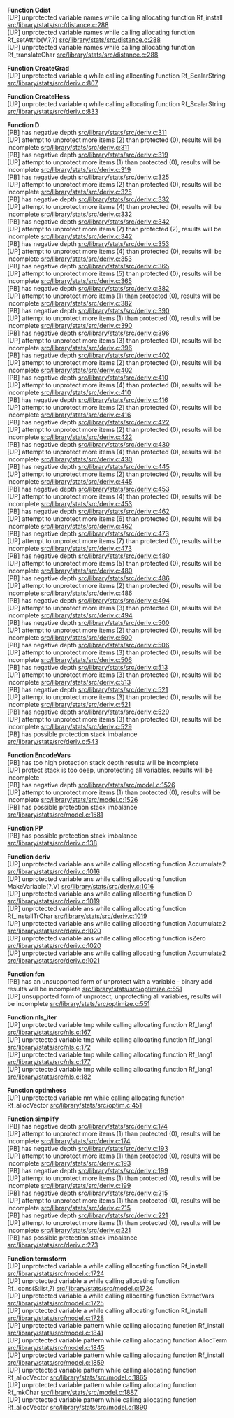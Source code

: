  
__Function Cdist__  
  [UP] unprotected variable names while calling allocating function Rf_install [src/library/stats/src/distance.c:288](https://github.com/wch/r-source/blob/c70e736de3eb153db78642e3caa5fff6d2e94047/src/library/stats/src/distance.c/#L288)  
  [UP] unprotected variable names while calling allocating function Rf_setAttrib(V,?,?) [src/library/stats/src/distance.c:288](https://github.com/wch/r-source/blob/c70e736de3eb153db78642e3caa5fff6d2e94047/src/library/stats/src/distance.c/#L288)  
  [UP] unprotected variable names while calling allocating function Rf_translateChar [src/library/stats/src/distance.c:288](https://github.com/wch/r-source/blob/c70e736de3eb153db78642e3caa5fff6d2e94047/src/library/stats/src/distance.c/#L288)  
  
__Function CreateGrad__  
  [UP] unprotected variable q while calling allocating function Rf_ScalarString [src/library/stats/src/deriv.c:807](https://github.com/wch/r-source/blob/c70e736de3eb153db78642e3caa5fff6d2e94047/src/library/stats/src/deriv.c/#L807)  
  
__Function CreateHess__  
  [UP] unprotected variable q while calling allocating function Rf_ScalarString [src/library/stats/src/deriv.c:833](https://github.com/wch/r-source/blob/c70e736de3eb153db78642e3caa5fff6d2e94047/src/library/stats/src/deriv.c/#L833)  
  
__Function D__  
  [PB] has negative depth [src/library/stats/src/deriv.c:311](https://github.com/wch/r-source/blob/c70e736de3eb153db78642e3caa5fff6d2e94047/src/library/stats/src/deriv.c/#L311)  
  [UP] attempt to unprotect more items (2) than protected (0), results will be incomplete [src/library/stats/src/deriv.c:311](https://github.com/wch/r-source/blob/c70e736de3eb153db78642e3caa5fff6d2e94047/src/library/stats/src/deriv.c/#L311)  
  [PB] has negative depth [src/library/stats/src/deriv.c:319](https://github.com/wch/r-source/blob/c70e736de3eb153db78642e3caa5fff6d2e94047/src/library/stats/src/deriv.c/#L319)  
  [UP] attempt to unprotect more items (1) than protected (0), results will be incomplete [src/library/stats/src/deriv.c:319](https://github.com/wch/r-source/blob/c70e736de3eb153db78642e3caa5fff6d2e94047/src/library/stats/src/deriv.c/#L319)  
  [PB] has negative depth [src/library/stats/src/deriv.c:325](https://github.com/wch/r-source/blob/c70e736de3eb153db78642e3caa5fff6d2e94047/src/library/stats/src/deriv.c/#L325)  
  [UP] attempt to unprotect more items (2) than protected (0), results will be incomplete [src/library/stats/src/deriv.c:325](https://github.com/wch/r-source/blob/c70e736de3eb153db78642e3caa5fff6d2e94047/src/library/stats/src/deriv.c/#L325)  
  [PB] has negative depth [src/library/stats/src/deriv.c:332](https://github.com/wch/r-source/blob/c70e736de3eb153db78642e3caa5fff6d2e94047/src/library/stats/src/deriv.c/#L332)  
  [UP] attempt to unprotect more items (4) than protected (0), results will be incomplete [src/library/stats/src/deriv.c:332](https://github.com/wch/r-source/blob/c70e736de3eb153db78642e3caa5fff6d2e94047/src/library/stats/src/deriv.c/#L332)  
  [PB] has negative depth [src/library/stats/src/deriv.c:342](https://github.com/wch/r-source/blob/c70e736de3eb153db78642e3caa5fff6d2e94047/src/library/stats/src/deriv.c/#L342)  
  [UP] attempt to unprotect more items (7) than protected (2), results will be incomplete [src/library/stats/src/deriv.c:342](https://github.com/wch/r-source/blob/c70e736de3eb153db78642e3caa5fff6d2e94047/src/library/stats/src/deriv.c/#L342)  
  [PB] has negative depth [src/library/stats/src/deriv.c:353](https://github.com/wch/r-source/blob/c70e736de3eb153db78642e3caa5fff6d2e94047/src/library/stats/src/deriv.c/#L353)  
  [UP] attempt to unprotect more items (4) than protected (0), results will be incomplete [src/library/stats/src/deriv.c:353](https://github.com/wch/r-source/blob/c70e736de3eb153db78642e3caa5fff6d2e94047/src/library/stats/src/deriv.c/#L353)  
  [PB] has negative depth [src/library/stats/src/deriv.c:365](https://github.com/wch/r-source/blob/c70e736de3eb153db78642e3caa5fff6d2e94047/src/library/stats/src/deriv.c/#L365)  
  [UP] attempt to unprotect more items (5) than protected (0), results will be incomplete [src/library/stats/src/deriv.c:365](https://github.com/wch/r-source/blob/c70e736de3eb153db78642e3caa5fff6d2e94047/src/library/stats/src/deriv.c/#L365)  
  [PB] has negative depth [src/library/stats/src/deriv.c:382](https://github.com/wch/r-source/blob/c70e736de3eb153db78642e3caa5fff6d2e94047/src/library/stats/src/deriv.c/#L382)  
  [UP] attempt to unprotect more items (1) than protected (0), results will be incomplete [src/library/stats/src/deriv.c:382](https://github.com/wch/r-source/blob/c70e736de3eb153db78642e3caa5fff6d2e94047/src/library/stats/src/deriv.c/#L382)  
  [PB] has negative depth [src/library/stats/src/deriv.c:390](https://github.com/wch/r-source/blob/c70e736de3eb153db78642e3caa5fff6d2e94047/src/library/stats/src/deriv.c/#L390)  
  [UP] attempt to unprotect more items (1) than protected (0), results will be incomplete [src/library/stats/src/deriv.c:390](https://github.com/wch/r-source/blob/c70e736de3eb153db78642e3caa5fff6d2e94047/src/library/stats/src/deriv.c/#L390)  
  [PB] has negative depth [src/library/stats/src/deriv.c:396](https://github.com/wch/r-source/blob/c70e736de3eb153db78642e3caa5fff6d2e94047/src/library/stats/src/deriv.c/#L396)  
  [UP] attempt to unprotect more items (3) than protected (0), results will be incomplete [src/library/stats/src/deriv.c:396](https://github.com/wch/r-source/blob/c70e736de3eb153db78642e3caa5fff6d2e94047/src/library/stats/src/deriv.c/#L396)  
  [PB] has negative depth [src/library/stats/src/deriv.c:402](https://github.com/wch/r-source/blob/c70e736de3eb153db78642e3caa5fff6d2e94047/src/library/stats/src/deriv.c/#L402)  
  [UP] attempt to unprotect more items (2) than protected (0), results will be incomplete [src/library/stats/src/deriv.c:402](https://github.com/wch/r-source/blob/c70e736de3eb153db78642e3caa5fff6d2e94047/src/library/stats/src/deriv.c/#L402)  
  [PB] has negative depth [src/library/stats/src/deriv.c:410](https://github.com/wch/r-source/blob/c70e736de3eb153db78642e3caa5fff6d2e94047/src/library/stats/src/deriv.c/#L410)  
  [UP] attempt to unprotect more items (4) than protected (0), results will be incomplete [src/library/stats/src/deriv.c:410](https://github.com/wch/r-source/blob/c70e736de3eb153db78642e3caa5fff6d2e94047/src/library/stats/src/deriv.c/#L410)  
  [PB] has negative depth [src/library/stats/src/deriv.c:416](https://github.com/wch/r-source/blob/c70e736de3eb153db78642e3caa5fff6d2e94047/src/library/stats/src/deriv.c/#L416)  
  [UP] attempt to unprotect more items (2) than protected (0), results will be incomplete [src/library/stats/src/deriv.c:416](https://github.com/wch/r-source/blob/c70e736de3eb153db78642e3caa5fff6d2e94047/src/library/stats/src/deriv.c/#L416)  
  [PB] has negative depth [src/library/stats/src/deriv.c:422](https://github.com/wch/r-source/blob/c70e736de3eb153db78642e3caa5fff6d2e94047/src/library/stats/src/deriv.c/#L422)  
  [UP] attempt to unprotect more items (2) than protected (0), results will be incomplete [src/library/stats/src/deriv.c:422](https://github.com/wch/r-source/blob/c70e736de3eb153db78642e3caa5fff6d2e94047/src/library/stats/src/deriv.c/#L422)  
  [PB] has negative depth [src/library/stats/src/deriv.c:430](https://github.com/wch/r-source/blob/c70e736de3eb153db78642e3caa5fff6d2e94047/src/library/stats/src/deriv.c/#L430)  
  [UP] attempt to unprotect more items (4) than protected (0), results will be incomplete [src/library/stats/src/deriv.c:430](https://github.com/wch/r-source/blob/c70e736de3eb153db78642e3caa5fff6d2e94047/src/library/stats/src/deriv.c/#L430)  
  [PB] has negative depth [src/library/stats/src/deriv.c:445](https://github.com/wch/r-source/blob/c70e736de3eb153db78642e3caa5fff6d2e94047/src/library/stats/src/deriv.c/#L445)  
  [UP] attempt to unprotect more items (2) than protected (0), results will be incomplete [src/library/stats/src/deriv.c:445](https://github.com/wch/r-source/blob/c70e736de3eb153db78642e3caa5fff6d2e94047/src/library/stats/src/deriv.c/#L445)  
  [PB] has negative depth [src/library/stats/src/deriv.c:453](https://github.com/wch/r-source/blob/c70e736de3eb153db78642e3caa5fff6d2e94047/src/library/stats/src/deriv.c/#L453)  
  [UP] attempt to unprotect more items (4) than protected (0), results will be incomplete [src/library/stats/src/deriv.c:453](https://github.com/wch/r-source/blob/c70e736de3eb153db78642e3caa5fff6d2e94047/src/library/stats/src/deriv.c/#L453)  
  [PB] has negative depth [src/library/stats/src/deriv.c:462](https://github.com/wch/r-source/blob/c70e736de3eb153db78642e3caa5fff6d2e94047/src/library/stats/src/deriv.c/#L462)  
  [UP] attempt to unprotect more items (6) than protected (0), results will be incomplete [src/library/stats/src/deriv.c:462](https://github.com/wch/r-source/blob/c70e736de3eb153db78642e3caa5fff6d2e94047/src/library/stats/src/deriv.c/#L462)  
  [PB] has negative depth [src/library/stats/src/deriv.c:473](https://github.com/wch/r-source/blob/c70e736de3eb153db78642e3caa5fff6d2e94047/src/library/stats/src/deriv.c/#L473)  
  [UP] attempt to unprotect more items (7) than protected (0), results will be incomplete [src/library/stats/src/deriv.c:473](https://github.com/wch/r-source/blob/c70e736de3eb153db78642e3caa5fff6d2e94047/src/library/stats/src/deriv.c/#L473)  
  [PB] has negative depth [src/library/stats/src/deriv.c:480](https://github.com/wch/r-source/blob/c70e736de3eb153db78642e3caa5fff6d2e94047/src/library/stats/src/deriv.c/#L480)  
  [UP] attempt to unprotect more items (5) than protected (0), results will be incomplete [src/library/stats/src/deriv.c:480](https://github.com/wch/r-source/blob/c70e736de3eb153db78642e3caa5fff6d2e94047/src/library/stats/src/deriv.c/#L480)  
  [PB] has negative depth [src/library/stats/src/deriv.c:486](https://github.com/wch/r-source/blob/c70e736de3eb153db78642e3caa5fff6d2e94047/src/library/stats/src/deriv.c/#L486)  
  [UP] attempt to unprotect more items (2) than protected (0), results will be incomplete [src/library/stats/src/deriv.c:486](https://github.com/wch/r-source/blob/c70e736de3eb153db78642e3caa5fff6d2e94047/src/library/stats/src/deriv.c/#L486)  
  [PB] has negative depth [src/library/stats/src/deriv.c:494](https://github.com/wch/r-source/blob/c70e736de3eb153db78642e3caa5fff6d2e94047/src/library/stats/src/deriv.c/#L494)  
  [UP] attempt to unprotect more items (3) than protected (0), results will be incomplete [src/library/stats/src/deriv.c:494](https://github.com/wch/r-source/blob/c70e736de3eb153db78642e3caa5fff6d2e94047/src/library/stats/src/deriv.c/#L494)  
  [PB] has negative depth [src/library/stats/src/deriv.c:500](https://github.com/wch/r-source/blob/c70e736de3eb153db78642e3caa5fff6d2e94047/src/library/stats/src/deriv.c/#L500)  
  [UP] attempt to unprotect more items (2) than protected (0), results will be incomplete [src/library/stats/src/deriv.c:500](https://github.com/wch/r-source/blob/c70e736de3eb153db78642e3caa5fff6d2e94047/src/library/stats/src/deriv.c/#L500)  
  [PB] has negative depth [src/library/stats/src/deriv.c:506](https://github.com/wch/r-source/blob/c70e736de3eb153db78642e3caa5fff6d2e94047/src/library/stats/src/deriv.c/#L506)  
  [UP] attempt to unprotect more items (3) than protected (0), results will be incomplete [src/library/stats/src/deriv.c:506](https://github.com/wch/r-source/blob/c70e736de3eb153db78642e3caa5fff6d2e94047/src/library/stats/src/deriv.c/#L506)  
  [PB] has negative depth [src/library/stats/src/deriv.c:513](https://github.com/wch/r-source/blob/c70e736de3eb153db78642e3caa5fff6d2e94047/src/library/stats/src/deriv.c/#L513)  
  [UP] attempt to unprotect more items (3) than protected (0), results will be incomplete [src/library/stats/src/deriv.c:513](https://github.com/wch/r-source/blob/c70e736de3eb153db78642e3caa5fff6d2e94047/src/library/stats/src/deriv.c/#L513)  
  [PB] has negative depth [src/library/stats/src/deriv.c:521](https://github.com/wch/r-source/blob/c70e736de3eb153db78642e3caa5fff6d2e94047/src/library/stats/src/deriv.c/#L521)  
  [UP] attempt to unprotect more items (3) than protected (0), results will be incomplete [src/library/stats/src/deriv.c:521](https://github.com/wch/r-source/blob/c70e736de3eb153db78642e3caa5fff6d2e94047/src/library/stats/src/deriv.c/#L521)  
  [PB] has negative depth [src/library/stats/src/deriv.c:529](https://github.com/wch/r-source/blob/c70e736de3eb153db78642e3caa5fff6d2e94047/src/library/stats/src/deriv.c/#L529)  
  [UP] attempt to unprotect more items (3) than protected (0), results will be incomplete [src/library/stats/src/deriv.c:529](https://github.com/wch/r-source/blob/c70e736de3eb153db78642e3caa5fff6d2e94047/src/library/stats/src/deriv.c/#L529)  
  [PB] has possible protection stack imbalance [src/library/stats/src/deriv.c:543](https://github.com/wch/r-source/blob/c70e736de3eb153db78642e3caa5fff6d2e94047/src/library/stats/src/deriv.c/#L543)  
  
__Function EncodeVars__  
  [PB] has too high protection stack depth results will be incomplete  
  [UP] protect stack is too deep, unprotecting all variables, results will be incomplete  
  [PB] has negative depth [src/library/stats/src/model.c:1526](https://github.com/wch/r-source/blob/c70e736de3eb153db78642e3caa5fff6d2e94047/src/library/stats/src/model.c/#L1526)  
  [UP] attempt to unprotect more items (1) than protected (0), results will be incomplete [src/library/stats/src/model.c:1526](https://github.com/wch/r-source/blob/c70e736de3eb153db78642e3caa5fff6d2e94047/src/library/stats/src/model.c/#L1526)  
  [PB] has possible protection stack imbalance [src/library/stats/src/model.c:1581](https://github.com/wch/r-source/blob/c70e736de3eb153db78642e3caa5fff6d2e94047/src/library/stats/src/model.c/#L1581)  
  
__Function PP__  
  [PB] has possible protection stack imbalance [src/library/stats/src/deriv.c:138](https://github.com/wch/r-source/blob/c70e736de3eb153db78642e3caa5fff6d2e94047/src/library/stats/src/deriv.c/#L138)  
  
__Function deriv__  
  [UP] unprotected variable ans while calling allocating function Accumulate2 [src/library/stats/src/deriv.c:1016](https://github.com/wch/r-source/blob/c70e736de3eb153db78642e3caa5fff6d2e94047/src/library/stats/src/deriv.c/#L1016)  
  [UP] unprotected variable ans while calling allocating function MakeVariable(?,V) [src/library/stats/src/deriv.c:1016](https://github.com/wch/r-source/blob/c70e736de3eb153db78642e3caa5fff6d2e94047/src/library/stats/src/deriv.c/#L1016)  
  [UP] unprotected variable ans while calling allocating function D [src/library/stats/src/deriv.c:1019](https://github.com/wch/r-source/blob/c70e736de3eb153db78642e3caa5fff6d2e94047/src/library/stats/src/deriv.c/#L1019)  
  [UP] unprotected variable ans while calling allocating function Rf_installTrChar [src/library/stats/src/deriv.c:1019](https://github.com/wch/r-source/blob/c70e736de3eb153db78642e3caa5fff6d2e94047/src/library/stats/src/deriv.c/#L1019)  
  [UP] unprotected variable ans while calling allocating function Accumulate2 [src/library/stats/src/deriv.c:1020](https://github.com/wch/r-source/blob/c70e736de3eb153db78642e3caa5fff6d2e94047/src/library/stats/src/deriv.c/#L1020)  
  [UP] unprotected variable ans while calling allocating function isZero [src/library/stats/src/deriv.c:1020](https://github.com/wch/r-source/blob/c70e736de3eb153db78642e3caa5fff6d2e94047/src/library/stats/src/deriv.c/#L1020)  
  [UP] unprotected variable ans while calling allocating function Accumulate2 [src/library/stats/src/deriv.c:1021](https://github.com/wch/r-source/blob/c70e736de3eb153db78642e3caa5fff6d2e94047/src/library/stats/src/deriv.c/#L1021)  
  
__Function fcn__  
  [PB] has an unsupported form of unprotect with a variable - binary add results will be incomplete [src/library/stats/src/optimize.c:551](https://github.com/wch/r-source/blob/c70e736de3eb153db78642e3caa5fff6d2e94047/src/library/stats/src/optimize.c/#L551)  
  [UP] unsupported form of unprotect, unprotecting all variables, results will be incomplete [src/library/stats/src/optimize.c:551](https://github.com/wch/r-source/blob/c70e736de3eb153db78642e3caa5fff6d2e94047/src/library/stats/src/optimize.c/#L551)  
  
__Function nls_iter__  
  [UP] unprotected variable tmp while calling allocating function Rf_lang1 [src/library/stats/src/nls.c:167](https://github.com/wch/r-source/blob/c70e736de3eb153db78642e3caa5fff6d2e94047/src/library/stats/src/nls.c/#L167)  
  [UP] unprotected variable tmp while calling allocating function Rf_lang1 [src/library/stats/src/nls.c:172](https://github.com/wch/r-source/blob/c70e736de3eb153db78642e3caa5fff6d2e94047/src/library/stats/src/nls.c/#L172)  
  [UP] unprotected variable tmp while calling allocating function Rf_lang1 [src/library/stats/src/nls.c:177](https://github.com/wch/r-source/blob/c70e736de3eb153db78642e3caa5fff6d2e94047/src/library/stats/src/nls.c/#L177)  
  [UP] unprotected variable tmp while calling allocating function Rf_lang1 [src/library/stats/src/nls.c:182](https://github.com/wch/r-source/blob/c70e736de3eb153db78642e3caa5fff6d2e94047/src/library/stats/src/nls.c/#L182)  
  
__Function optimhess__  
  [UP] unprotected variable nm while calling allocating function Rf_allocVector [src/library/stats/src/optim.c:451](https://github.com/wch/r-source/blob/c70e736de3eb153db78642e3caa5fff6d2e94047/src/library/stats/src/optim.c/#L451)  
  
__Function simplify__  
  [PB] has negative depth [src/library/stats/src/deriv.c:174](https://github.com/wch/r-source/blob/c70e736de3eb153db78642e3caa5fff6d2e94047/src/library/stats/src/deriv.c/#L174)  
  [UP] attempt to unprotect more items (1) than protected (0), results will be incomplete [src/library/stats/src/deriv.c:174](https://github.com/wch/r-source/blob/c70e736de3eb153db78642e3caa5fff6d2e94047/src/library/stats/src/deriv.c/#L174)  
  [PB] has negative depth [src/library/stats/src/deriv.c:193](https://github.com/wch/r-source/blob/c70e736de3eb153db78642e3caa5fff6d2e94047/src/library/stats/src/deriv.c/#L193)  
  [UP] attempt to unprotect more items (1) than protected (0), results will be incomplete [src/library/stats/src/deriv.c:193](https://github.com/wch/r-source/blob/c70e736de3eb153db78642e3caa5fff6d2e94047/src/library/stats/src/deriv.c/#L193)  
  [PB] has negative depth [src/library/stats/src/deriv.c:199](https://github.com/wch/r-source/blob/c70e736de3eb153db78642e3caa5fff6d2e94047/src/library/stats/src/deriv.c/#L199)  
  [UP] attempt to unprotect more items (1) than protected (0), results will be incomplete [src/library/stats/src/deriv.c:199](https://github.com/wch/r-source/blob/c70e736de3eb153db78642e3caa5fff6d2e94047/src/library/stats/src/deriv.c/#L199)  
  [PB] has negative depth [src/library/stats/src/deriv.c:215](https://github.com/wch/r-source/blob/c70e736de3eb153db78642e3caa5fff6d2e94047/src/library/stats/src/deriv.c/#L215)  
  [UP] attempt to unprotect more items (1) than protected (0), results will be incomplete [src/library/stats/src/deriv.c:215](https://github.com/wch/r-source/blob/c70e736de3eb153db78642e3caa5fff6d2e94047/src/library/stats/src/deriv.c/#L215)  
  [PB] has negative depth [src/library/stats/src/deriv.c:221](https://github.com/wch/r-source/blob/c70e736de3eb153db78642e3caa5fff6d2e94047/src/library/stats/src/deriv.c/#L221)  
  [UP] attempt to unprotect more items (1) than protected (0), results will be incomplete [src/library/stats/src/deriv.c:221](https://github.com/wch/r-source/blob/c70e736de3eb153db78642e3caa5fff6d2e94047/src/library/stats/src/deriv.c/#L221)  
  [PB] has possible protection stack imbalance [src/library/stats/src/deriv.c:273](https://github.com/wch/r-source/blob/c70e736de3eb153db78642e3caa5fff6d2e94047/src/library/stats/src/deriv.c/#L273)  
  
__Function termsform__  
  [UP] unprotected variable a while calling allocating function Rf_install [src/library/stats/src/model.c:1724](https://github.com/wch/r-source/blob/c70e736de3eb153db78642e3caa5fff6d2e94047/src/library/stats/src/model.c/#L1724)  
  [UP] unprotected variable a while calling allocating function Rf_lcons(S:list,?) [src/library/stats/src/model.c:1724](https://github.com/wch/r-source/blob/c70e736de3eb153db78642e3caa5fff6d2e94047/src/library/stats/src/model.c/#L1724)  
  [UP] unprotected variable a while calling allocating function ExtractVars [src/library/stats/src/model.c:1725](https://github.com/wch/r-source/blob/c70e736de3eb153db78642e3caa5fff6d2e94047/src/library/stats/src/model.c/#L1725)  
  [UP] unprotected variable a while calling allocating function Rf_install [src/library/stats/src/model.c:1728](https://github.com/wch/r-source/blob/c70e736de3eb153db78642e3caa5fff6d2e94047/src/library/stats/src/model.c/#L1728)  
  [UP] unprotected variable pattern while calling allocating function Rf_install [src/library/stats/src/model.c:1841](https://github.com/wch/r-source/blob/c70e736de3eb153db78642e3caa5fff6d2e94047/src/library/stats/src/model.c/#L1841)  
  [UP] unprotected variable pattern while calling allocating function AllocTerm [src/library/stats/src/model.c:1845](https://github.com/wch/r-source/blob/c70e736de3eb153db78642e3caa5fff6d2e94047/src/library/stats/src/model.c/#L1845)  
  [UP] unprotected variable pattern while calling allocating function Rf_install [src/library/stats/src/model.c:1859](https://github.com/wch/r-source/blob/c70e736de3eb153db78642e3caa5fff6d2e94047/src/library/stats/src/model.c/#L1859)  
  [UP] unprotected variable pattern while calling allocating function Rf_allocVector [src/library/stats/src/model.c:1865](https://github.com/wch/r-source/blob/c70e736de3eb153db78642e3caa5fff6d2e94047/src/library/stats/src/model.c/#L1865)  
  [UP] unprotected variable pattern while calling allocating function Rf_mkChar [src/library/stats/src/model.c:1887](https://github.com/wch/r-source/blob/c70e736de3eb153db78642e3caa5fff6d2e94047/src/library/stats/src/model.c/#L1887)  
  [UP] unprotected variable pattern while calling allocating function Rf_allocVector [src/library/stats/src/model.c:1890](https://github.com/wch/r-source/blob/c70e736de3eb153db78642e3caa5fff6d2e94047/src/library/stats/src/model.c/#L1890)  
